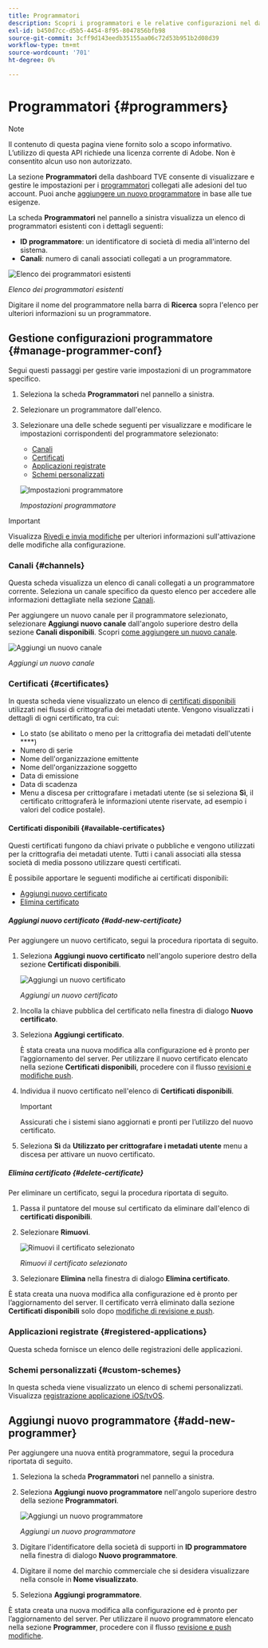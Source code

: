 ```yaml
---
title: Programmatori
description: Scopri i programmatori e le relative configurazioni nel dashboard di TVE.
exl-id: b450d7cc-d5b5-4454-8f95-8047856bfb98
source-git-commit: 3cff9d143eedb35155aa06c72d53b951b2d08d39
workflow-type: tm+mt
source-wordcount: '701'
ht-degree: 0%

---
```


# Programmatori {#programmers}

>[!NOTE]
>
>Il contenuto di questa pagina viene fornito solo a scopo informativo. L’utilizzo di questa API richiede una licenza corrente di Adobe. Non è consentito alcun uso non autorizzato.

La sezione **Programmatori** della dashboard TVE consente di visualizzare e gestire le impostazioni per i [programmatori](/help/authentication/glossary.md#programmer) collegati alle adesioni del tuo account. Puoi anche [aggiungere un nuovo programmatore](#add-new-programmer) in base alle tue esigenze.

La scheda **Programmatori** nel pannello a sinistra visualizza un elenco di programmatori esistenti con i dettagli seguenti:

* **ID programmatore**: un identificatore di società di media all&#39;interno del sistema.
* **Canali**: numero di canali associati collegati a un programmatore.

![Elenco dei programmatori esistenti](assets/programmers-list.png)

*Elenco dei programmatori esistenti*

Digitare il nome del programmatore nella barra di **Ricerca** sopra l&#39;elenco per ulteriori informazioni su un programmatore.

## Gestione configurazioni programmatore {#manage-programmer-conf}

Segui questi passaggi per gestire varie impostazioni di un programmatore specifico.

1. Seleziona la scheda **Programmatori** nel pannello a sinistra.
1. Selezionare un programmatore dall&#39;elenco.
1. Selezionare una delle schede seguenti per visualizzare e modificare le impostazioni corrispondenti del programmatore selezionato:

   * [Canali](#channels)
   * [Certificati](#certificates)
   * [Applicazioni registrate](#registered-applications)
   * [Schemi personalizzati](#custom-schemes)

   ![Impostazioni programmatore](assets/programmer-settings.png)

   *Impostazioni programmatore*

>[!IMPORTANT]
>
> Visualizza [Rivedi e invia modifiche](/help/authentication/tve-dashboard-review-push-changes.md) per ulteriori informazioni sull&#39;attivazione delle modifiche alla configurazione.

### Canali {#channels}

Questa scheda visualizza un elenco di canali collegati a un programmatore corrente. Seleziona un canale specifico da questo elenco per accedere alle informazioni dettagliate nella sezione [Canali](/help/authentication/tve-dashboard-channels.md).

Per aggiungere un nuovo canale per il programmatore selezionato, selezionare **Aggiungi nuovo canale** dall&#39;angolo superiore destro della sezione **Canali disponibili**. Scopri [come aggiungere un nuovo canale](/help/authentication/tve-dashboard-channels.md#add-new-channel).

![Aggiungi un nuovo canale](assets/programmers-channels.png)

*Aggiungi un nuovo canale*

### Certificati {#certificates}

In questa scheda viene visualizzato un elenco di [certificati disponibili](#available-certificates) utilizzati nei flussi di crittografia dei metadati utente. Vengono visualizzati i dettagli di ogni certificato, tra cui:

* Lo stato (se abilitato o meno per la crittografia dei metadati dell&#39;utente ****)
* Numero di serie
* Nome dell&#39;organizzazione emittente
* Nome dell&#39;organizzazione soggetto
* Data di emissione
* Data di scadenza
* Menu a discesa per crittografare i metadati utente (se si seleziona **Sì**, il certificato crittograferà le informazioni utente riservate, ad esempio i valori del codice postale).

#### Certificati disponibili {#available-certificates}

Questi certificati fungono da chiavi private o pubbliche e vengono utilizzati per la crittografia dei metadati utente. Tutti i canali associati alla stessa società di media possono utilizzare questi certificati.

È possibile apportare le seguenti modifiche ai certificati disponibili:

* [Aggiungi nuovo certificato](#add-new-certificate)
* [Elimina certificato](#delete-certificate)

##### Aggiungi nuovo certificato {#add-new-certificate}

Per aggiungere un nuovo certificato, segui la procedura riportata di seguito.

1. Seleziona **Aggiungi nuovo certificato** nell&#39;angolo superiore destro della sezione **Certificati disponibili**.

   ![Aggiungi un nuovo certificato](assets/programmer-add-new-certificate.png)

   *Aggiungi un nuovo certificato*

1. Incolla la chiave pubblica del certificato nella finestra di dialogo **Nuovo certificato**.
1. Seleziona **Aggiungi certificato**.

   È stata creata una nuova modifica alla configurazione ed è pronto per l’aggiornamento del server. Per utilizzare il nuovo certificato elencato nella sezione **Certificati disponibili**, procedere con il flusso [revisioni e modifiche push](/help/authentication/tve-dashboard-review-push-changes.md).

1. Individua il nuovo certificato nell&#39;elenco di **Certificati disponibili**.

   >[!IMPORTANT]
   >
   > Assicurati che i sistemi siano aggiornati e pronti per l’utilizzo del nuovo certificato.

1. Seleziona **Sì** da **Utilizzato per crittografare i metadati utente** menu a discesa per attivare un nuovo certificato.

##### Elimina certificato {#delete-certificate}

Per eliminare un certificato, segui la procedura riportata di seguito.

1. Passa il puntatore del mouse sul certificato da eliminare dall&#39;elenco di **certificati disponibili**.
1. Selezionare **Rimuovi**.

   ![Rimuovi il certificato selezionato](assets/programmer-remove-certificate.png)

   *Rimuovi il certificato selezionato*

1. Selezionare **Elimina** nella finestra di dialogo **Elimina certificato**.

È stata creata una nuova modifica alla configurazione ed è pronto per l’aggiornamento del server. Il certificato verrà eliminato dalla sezione **Certificati disponibili** solo dopo [modifiche di revisione e push](/help/authentication/tve-dashboard-review-push-changes.md).

### Applicazioni registrate {#registered-applications}

Questa scheda fornisce un elenco delle registrazioni delle applicazioni.

### Schemi personalizzati {#custom-schemes}

In questa scheda viene visualizzato un elenco di schemi personalizzati. Visualizza [registrazione applicazione iOS/tvOS](/help/authentication/iostvos-application-registration.md).

## Aggiungi nuovo programmatore {#add-new-programmer}

Per aggiungere una nuova entità programmatore, segui la procedura riportata di seguito.

1. Seleziona la scheda **Programmatori** nel pannello a sinistra.
1. Seleziona **Aggiungi nuovo programmatore** nell&#39;angolo superiore destro della sezione **Programmatori**.

   ![Aggiungi un nuovo programmatore](assets/add-new-programmer.png)

   *Aggiungi un nuovo programmatore*

1. Digitare l&#39;identificatore della società di supporti in **ID programmatore** nella finestra di dialogo **Nuovo programmatore**.
1. Digitare il nome del marchio commerciale che si desidera visualizzare nella console in **Nome visualizzato**.
1. Seleziona **Aggiungi programmatore**.

È stata creata una nuova modifica alla configurazione ed è pronto per l’aggiornamento del server. Per utilizzare il nuovo programmatore elencato nella sezione **Programmer**, procedere con il flusso [revisione e push modifiche](/help/authentication/tve-dashboard-review-push-changes.md).

